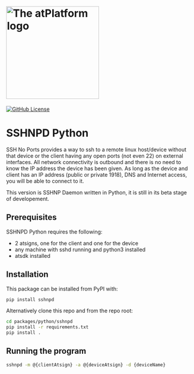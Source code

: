 <h1><img width=250px src="https://atsign.dev/assets/img/atPlatform_logo_gray.svg?sanitize=true" alt="The atPlatform logo"></h1>

[![GitHub License](https://img.shields.io/badge/license-BSD3-blue.svg)](./LICENSE)

# SSHNPD Python

SSH No Ports provides a way to ssh to a remote linux host/device without that
device or the client having any open ports (not even 22) on external
interfaces. All network connectivity is outbound and there is no need to
know the IP address the device has been given. As long as the device and
client has an IP address (public or private 1918), DNS and Internet access,
you will be able to connect to it.

This version is SSHNP Daemon written in Python, it is still in its beta
stage of developement.

## Prerequisites

SSHNPD Python requires the following:

* 2 atsigns, one for the client and one for the device
* any machine with sshd running and python3 installed
* atsdk installed

## Installation

This package can be installed from PyPI with:

```sh
pip install sshnpd
```

Alternatively clone this repo and from the repo root:

```sh
cd packages/python/sshnpd
pip install -r requirements.txt
pip install .
```

## Running the program

```sh
sshnpd -m @{clientAtsign} -a @{deviceAtsign} -d {deviceName}
```
